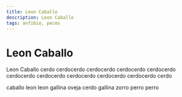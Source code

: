 ```yaml
---
title: Leon Caballo
description: Leon Caballo
tags: anfibio, peces
---
```


# Leon Caballo

Leon Caballo cerdo cerdocerdo cerdocerdo cerdocerdo cerdocerdo cerdocerdo cerdocerdo cerdocerdo cerdocerdo cerdocerdo cerdo

caballo leon leon gallina oveja cerdo gallina zorro perro perro